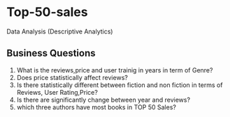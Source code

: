 # Top-50-sales
Data Analysis (Descriptive Analytics)
## Business Questions
1) What is the reviews,price and user trainig in years in term of Genre?
2) Does price  statistically affect reviews?
3) Is  there statistically different between fiction and non fiction in terms of Reviews, User Rating,Price?
4) Is there are significantly change between year and reviews?
5) which three authors have most books in TOP 50 Sales?


